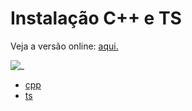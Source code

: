 # Instalação C++ e TS

Veja a versão online: [aqui.](https://github.com/qxcodepoo/arcade/blob/master/base/instalacao/Readme.md)

![_](https://raw.githubusercontent.com/qxcodepoo/arcade/master/base/instalacao/cover.jpg)

- [cpp](https://github.com/qxcodepoo/arcade/blob/master/base/instalacao/cpp.md)
- [ts](https://github.com/qxcodepoo/arcade/blob/master/base/instalacao/ts.md)

